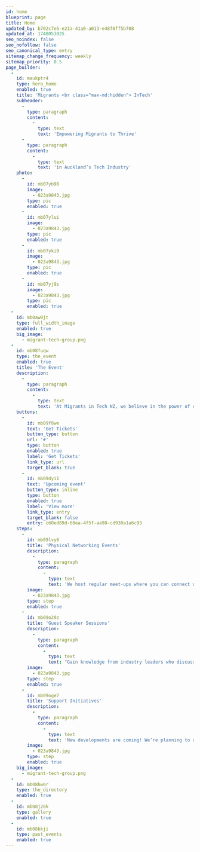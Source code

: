 ```yaml
---
id: home
blueprint: page
title: Home
updated_by: b702c7e5-e21a-41a0-a013-e48f0ff5b708
updated_at: 1748053025
seo_noindex: false
seo_nofollow: false
seo_canonical_type: entry
sitemap_change_frequency: weekly
sitemap_priority: 0.5
page_builder:
  -
    id: maukptr4
    type: hero_home
    enabled: true
    title: 'Migrants <br class="max-md:hidden"> InTech'
    subheader:
      -
        type: paragraph
        content:
          -
            type: text
            text: 'Empowering Migrants to Thrive'
      -
        type: paragraph
        content:
          -
            type: text
            text: 'in Auckland’s Tech Industry'
    photo:
      -
        id: mb07yb98
        image:
          - 023a9843.jpg
        type: pic
        enabled: true
      -
        id: mb07ylui
        image:
          - 023a9843.jpg
        type: pic
        enabled: true
      -
        id: mb07yki9
        image:
          - 023a9843.jpg
        type: pic
        enabled: true
      -
        id: mb07yj9s
        image:
          - 023a9843.jpg
        type: pic
        enabled: true
  -
    id: mb0aw0jt
    type: full_width_image
    enabled: true
    big_image:
      - migrant-tech-group.png
  -
    id: mb08fuqw
    type: the_event
    enabled: true
    title: 'The Event'
    description:
      -
        type: paragraph
        content:
          -
            type: text
            text: 'At Migrants in Tech NZ, we believe in the power of connection and continuous learning. Here’s how we support our members:'
    buttons:
      -
        id: mb09f8we
        text: 'Get Tickets'
        button_type: button
        url: '#'
        type: button
        enabled: true
        label: 'Get Tickets'
        link_type: url
        target_blank: true
      -
        id: mb09dyi1
        text: 'Upcoming event'
        button_type: inline
        type: button
        enabled: true
        label: 'View more'
        link_type: entry
        target_blank: false
        entry: c60ed89d-60ea-4f5f-aa98-cd930a1a6c93
    steps:
      -
        id: mb09lvy6
        title: 'Physical Networking Events'
        description:
          -
            type: paragraph
            content:
              -
                type: text
                text: 'We host regular meet-ups where you can connect with fellow migrants and local tech professionals. Our events feature guest speakers who share valuable insights on relevant topics in the tech industry. There is also free pizza and drinks 🎉'
        image:
          - 023a9843.jpg
        type: step
        enabled: true
      -
        id: mb09o29z
        title: 'Guest Speaker Sessions'
        description:
          -
            type: paragraph
            content:
              -
                type: text
                text: "Gain knowledge from industry leaders who discuss everything from career development to the latest tech trends. These sessions are designed to provide practical advice and inspiration to help you thrive in Auckland's tech ecosystem."
        image:
          - 023a9843.jpg
        type: step
        enabled: true
      -
        id: mb09oge7
        title: 'Support Initiatives'
        description:
          -
            type: paragraph
            content:
              -
                type: text
                text: 'New developments are coming! We’re planning to offer further learning opportunities, including workshops and mentoring sessions, to help you grow both personally and professionally.'
        image:
          - 023a9843.jpg
        type: step
        enabled: true
    big_image:
      - migrant-tech-group.png
  -
    id: mb08hw0r
    type: the_directory
    enabled: true
  -
    id: mb08j20k
    type: gallery
    enabled: true
  -
    id: mb08kkji
    type: past_events
    enabled: true
---
```

